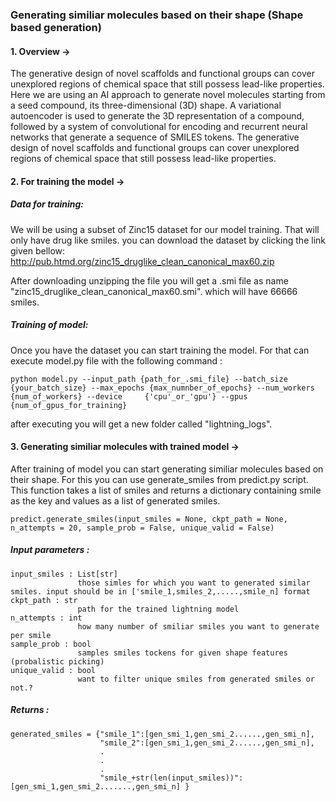 ### Generating similiar molecules based on their shape (Shape based generation)
#### 1. Overview ->
The generative design of novel scaffolds and functional groups can cover unexplored regions of chemical space that still possess lead-like properties.
Here we are using an AI approach to generate novel molecules starting from a seed compound, its three-dimensional (3D) shape. A variational autoencoder is used to generate the 3D representation of a compound, followed by a system of convolutional for encoding and recurrent neural networks that generate a sequence of SMILES tokens. The generative design of novel scaffolds and functional groups can cover unexplored regions of chemical space that still possess lead-like properties.


#### 2. For training the model -> 

##### Data for training:

We will be using a subset of Zinc15 dataset for our model training. That will only have drug like smiles. you can download the dataset by clicking the link given bellow:       http://pub.htmd.org/zinc15_druglike_clean_canonical_max60.zip
      

After downloading unzipping the file you will get a .smi file as name "zinc15_druglike_clean_canonical_max60.smi". which will have 66666 smiles.
##### Training of model:
Once you have the dataset you can start training the model. For that can execute model.py file with the following command : 

    python model.py --input_path {path_for_.smi_file} --batch_size {your_batch_size} --max_epochs {max_numnber_of_epochs} --num_workers {num_of_workers} --device     {'cpu'_or_'gpu'} --gpus {num_of_gpus_for_training}

after executing you will get a new folder called "lightning_logs".

#### 3. Generating similiar molecules with trained model ->
After training of model you can start generating similiar molecules based on their shape. For this you can use generate_smiles from predict.py script. This function takes a list of smiles and returns a dictionary containing smile as the key and values as a list of generated smiles.

    predict.generate_smiles(input_smiles = None, ckpt_path = None, n_attempts = 20, sample_prob = False, unique_valid = False) 
    
##### Input parameters :

    input_smiles : List[str]
                   those simles for which you want to generated similar smiles. input should be in ['smile_1,smiles_2,.....,smile_n] format
    ckpt_path : str
                   path for the trained lightning model
    n_attempts : int
                   how many number of smiliar smiles you want to generate per smile
    sample_prob : bool
                   samples smiles tockens for given shape features (probalistic picking)
    unique_valid : bool 
                   want to filter unique smiles from generated smiles or not.?

##### Returns : 

    generated_smiles = {"smile_1":[gen_smi_1,gen_smi_2......,gen_smi_n],
                        "smile_2":[gen_smi_1,gen_smi_2......,gen_smi_n],
                        .
                        .
                        .
                        "smile_+str(len(input_smiles))": [gen_smi_1,gen_smi_2.......,gen_smi_n] }
